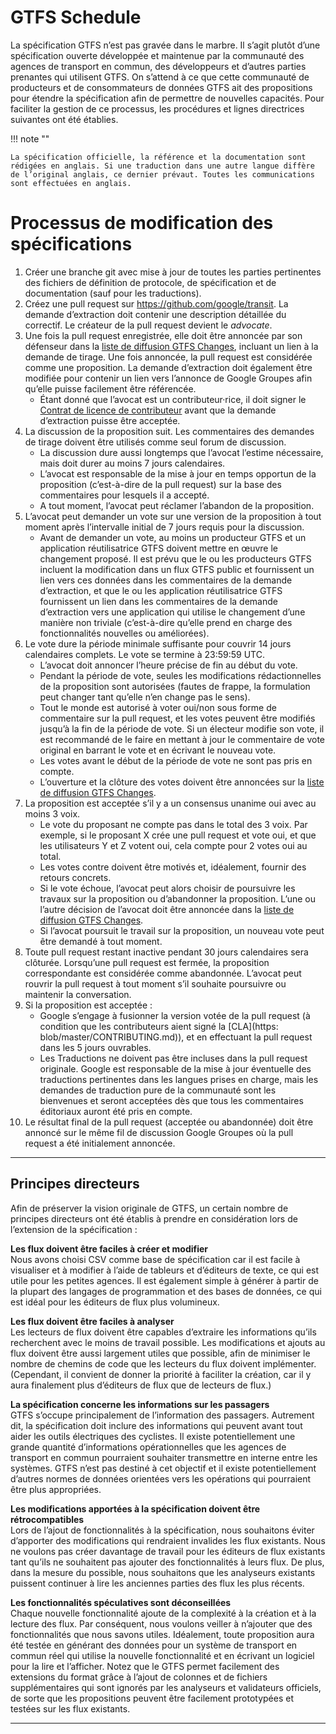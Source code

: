 # GTFS Schedule 
 
 La spécification GTFS n’est pas gravée dans le marbre. Il s’agit plutôt d’une spécification ouverte développée et maintenue par la communauté des agences de transport en commun, des développeurs et d’autres parties prenantes qui utilisent GTFS. On s’attend à ce que cette communauté de producteurs et de consommateurs de données GTFS ait des propositions pour étendre la spécification afin de permettre de nouvelles capacités. Pour faciliter la gestion de ce processus, les procédures et lignes directrices suivantes ont été établies. 
 
!!! note "" 
 
    La spécification officielle, la référence et la documentation sont rédigées en anglais. Si une traduction dans une autre langue diffère de l’original anglais, ce dernier prévaut. Toutes les communications sont effectuées en anglais. 
 
# Processus de modification des spécifications 
 
1. Créer une branche git avec mise à jour de toutes les parties pertinentes des fichiers de définition de protocole, de spécification et de documentation (sauf pour les traductions). 
1. Créez une pull request sur https://github.com/google/transit. La demande d’extraction doit contenir une description détaillée du correctif. Le créateur de la pull request devient le _advocate_. 
1. Une fois la pull request enregistrée, elle doit être annoncée par son défenseur dans la [liste de diffusion GTFS Changes](https://groups.google.com/forum/#!forum/gtfs-changes), incluant un lien à la demande de tirage. Une fois annoncée, la pull request est considérée comme une proposition. La demande d’extraction doit également être modifiée pour contenir un lien vers l’annonce de Google Groupes afin qu’elle puisse facilement être référencée. 
    - Étant donné que l’avocat est un contributeur·rice, il doit signer le [Contrat de licence de contributeur](https://github.com/google/transit/blob/master/CONTRIBUTING.md) avant que la demande d’extraction puisse être acceptée. 
1. La discussion de la proposition suit. Les commentaires des demandes de tirage doivent être utilisés comme seul forum de discussion. 
    - La discussion dure aussi longtemps que l’avocat l’estime nécessaire, mais doit durer au moins 7 jours calendaires. 
    - L’avocat est responsable de la mise à jour en temps opportun de la proposition (c’est-à-dire de la pull request) sur la base des commentaires pour lesquels il a accepté. 
    - A tout moment, l’avocat peut réclamer l’abandon de la proposition. 
1. L’avocat peut demander un vote sur une version de la proposition à tout moment après l’intervalle initial de 7 jours requis pour la discussion. 
    - Avant de demander un vote, au moins un producteur GTFS et un application réutilisatrice GTFS doivent mettre en œuvre le changement proposé. Il est prévu que le ou les producteurs GTFS incluent la modification dans un flux GTFS public et fournissent un lien vers ces données dans les commentaires de la demande d’extraction, et que le ou les application réutilisatrice GTFS fournissent un lien dans les commentaires de la demande d’extraction vers une application qui utilise le changement d’une manière non triviale (c’est-à-dire qu’elle prend en charge des fonctionnalités nouvelles ou améliorées). 
1. Le vote dure la période minimale suffisante pour couvrir 14 jours calendaires complets. Le vote se termine à 23:59:59 UTC. 
    - L’avocat doit annoncer l’heure précise de fin au début du vote. 
    - Pendant la période de vote, seules les modifications rédactionnelles de la proposition sont autorisées (fautes de frappe, la formulation peut changer tant qu’elle n’en change pas le sens). 
    - Tout le monde est autorisé à voter oui/non sous forme de commentaire sur la pull request, et les votes peuvent être modifiés jusqu’à la fin de la période de vote. 
    Si un électeur modifie son vote, il est recommandé de le faire en mettant à jour le commentaire de vote original en barrant le vote et en écrivant le nouveau vote. 
    - Les votes avant le début de la période de vote ne sont pas pris en compte. 
    - L’ouverture et la clôture des votes doivent être annoncées sur la [liste de diffusion GTFS Changes](https://groups.google.com/forum/#!forum/gtfs-changes). 
1. La proposition est acceptée s’il y a un consensus unanime oui avec au moins 3 voix. 
    - Le vote du proposant ne compte pas dans le total des 3 voix. Par exemple, si le proposant X crée une pull request et vote oui, et que les utilisateurs Y et Z votent oui, cela compte pour 2 votes oui au total. 
    - Les votes contre doivent être motivés et, idéalement, fournir des retours concrets. 
    - Si le vote échoue, l’avocat peut alors choisir de poursuivre les travaux sur la proposition ou d’abandonner la proposition. 
    L’une ou l’autre décision de l’avocat doit être annoncée dans la [liste de diffusion GTFS Changes](https://groups.google.com/forum/#!forum/gtfs-changes). 
    - Si l’avocat poursuit le travail sur la proposition, un nouveau vote peut être demandé à tout moment. 
1. Toute pull request restant inactive pendant 30 jours calendaires sera clôturée. Lorsqu’une pull request est fermée, la proposition correspondante est considérée comme abandonnée. L’avocat peut rouvrir la pull request à tout moment s’il souhaite poursuivre ou maintenir la conversation. 
1. Si la proposition est acceptée : 
    - Google s’engage à fusionner la version votée de la pull request (à condition que les contributeurs aient signé la [CLA](https: blob/master/CONTRIBUTING.md)), et en effectuant la pull request dans les 5 jours ouvrables. 
    - Les Traductions ne doivent pas être incluses dans la pull request originale. 
    Google est responsable de la mise à jour éventuelle des traductions pertinentes dans les langues prises en charge, mais les demandes de traduction pure de la communauté sont les bienvenues et seront acceptées dès que tous les commentaires éditoriaux auront été pris en compte. 
1. Le résultat final de la pull request (acceptée ou abandonnée) doit être annoncé sur le même fil de discussion Google Groupes où la pull request a été initialement annoncée. 

<hr> 
 
## Principes directeurs 
 Afin de préserver la vision originale de GTFS, un certain nombre de principes directeurs ont été établis à prendre en considération lors de l’extension de la spécification : 
 
**Les flux doivent être faciles à créer et modifier**<br> 
Nous avons choisi CSV comme base de spécification car il est facile à visualiser et à modifier à l’aide de tableurs et d’éditeurs de texte, ce qui est utile pour les petites agences. Il est également simple à générer à partir de la plupart des langages de programmation et des bases de données, ce qui est idéal pour les éditeurs de flux plus volumineux. 
 
**Les flux doivent être faciles à analyser**<br> 
Les lecteurs de flux doivent être capables d’extraire les informations qu’ils recherchent avec le moins de travail possible. Les modifications et ajouts au flux doivent être aussi largement utiles que possible, afin de minimiser le nombre de chemins de code que les lecteurs du flux doivent implémenter. (Cependant, il convient de donner la priorité à faciliter la création, car il y aura finalement plus d’éditeurs de flux que de lecteurs de flux.) 
 
**La spécification concerne les informations sur les passagers**<br> 
GTFS s’occupe principalement de l’information des passagers. Autrement dit, la spécification doit inclure des informations qui peuvent avant tout aider les outils électriques des cyclistes. Il existe potentiellement une grande quantité d’informations opérationnelles que les agences de transport en commun pourraient souhaiter transmettre en interne entre les systèmes. GTFS n’est pas destiné à cet objectif et il existe potentiellement d’autres normes de données orientées vers les opérations qui pourraient être plus appropriées. 
 
**Les modifications apportées à la spécification doivent être rétrocompatibles**<br> 
Lors de l’ajout de fonctionnalités à la spécification, nous souhaitons éviter d’apporter des modifications qui rendraient invalides les flux existants. Nous ne voulons pas créer davantage de travail pour les éditeurs de flux existants tant qu’ils ne souhaitent pas ajouter des fonctionnalités à leurs flux. De plus, dans la mesure du possible, nous souhaitons que les analyseurs existants puissent continuer à lire les anciennes parties des flux les plus récents. 
 
**Les fonctionnalités spéculatives sont déconseillées**<br> 
Chaque nouvelle fonctionnalité ajoute de la complexité à la création et à la lecture des flux. Par conséquent, nous voulons veiller à n’ajouter que des fonctionnalités que nous savons utiles. Idéalement, toute proposition aura été testée en générant des données pour un système de transport en commun réel qui utilise la nouvelle fonctionnalité et en écrivant un logiciel pour la lire et l’afficher. Notez que le GTFS permet facilement des extensions du format grâce à l’ajout de colonnes et de fichiers supplémentaires qui sont ignorés par les analyseurs et validateurs officiels, de sorte que les propositions peuvent être facilement prototypées et testées sur les flux existants. 

<hr> 
